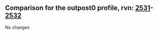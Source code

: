 ## Comparison for the outpost0 profile, rvn: [2531](https://github.com/PRO100KatYT/FortniteProfileRevisions/tree/main/profiles/outpost0/2531%20outpost0.json)-[2532](https://github.com/PRO100KatYT/FortniteProfileRevisions/tree/main/profiles/outpost0/2532%20outpost0.json)

No changes
